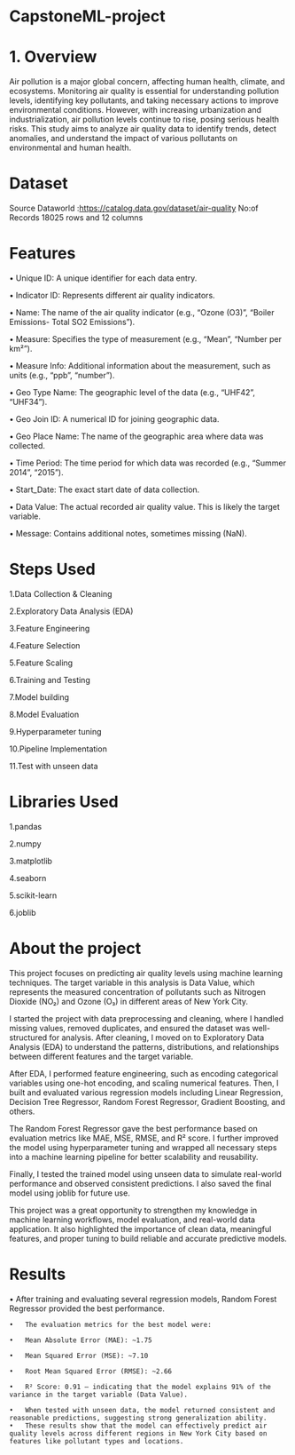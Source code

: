 # CapstoneML-project



# 1. Overview 

Air pollution is a major global concern, affecting human health, climate, and ecosystems. Monitoring air quality is essential for understanding pollution levels, identifying key pollutants, and taking necessary actions to improve environmental conditions. However, with increasing urbanization and industrialization, air pollution levels continue to rise, posing serious health risks. This study aims to analyze air quality data to identify trends, detect anomalies, and understand the impact of various pollutants on environmental and human health.

# Dataset
Source
Dataworld :https://catalog.data.gov/dataset/air-quality
No:of Records 18025 rows and 12 columns

# Features
• Unique ID: A unique identifier for each data entry.

• Indicator ID: Represents different air quality indicators.

• Name: The name of the air quality indicator (e.g., “Ozone (O3)”, “Boiler Emissions- Total SO2 Emissions”).

• Measure: Specifies the type of measurement (e.g., “Mean”, “Number per km²”).

• Measure Info: Additional information about the measurement, such as units (e.g., “ppb”, “number”).

• Geo Type Name: The geographic level of the data (e.g., “UHF42”, “UHF34”).

• Geo Join ID: A numerical ID for joining geographic data.

• Geo Place Name: The name of the geographic area where data was collected.

• Time Period: The time period for which data was recorded (e.g., “Summer 2014”, “2015”).

• Start_Date: The exact start date of data collection.

• Data Value: The actual recorded air quality value. This is likely the target variable.

• Message: Contains additional notes, sometimes missing (NaN).

# Steps Used

1.Data Collection & Cleaning

2.Exploratory Data Analysis (EDA)

3.Feature Engineering

4.Feature Selection

5.Feature Scaling

6.Training and Testing

7.Model building

8.Model Evaluation

9.Hyperparameter tuning

10.Pipeline Implementation

11.Test with unseen data

# Libraries Used

1.pandas

2.numpy

3.matplotlib

4.seaborn

5.scikit-learn

6.joblib

# About the project

This project focuses on predicting air quality levels using machine learning techniques. The target variable in this analysis is Data Value, which represents the measured concentration of pollutants such as Nitrogen Dioxide (NO₂) and Ozone (O₃) in different areas of New York City.

I started the project with data preprocessing and cleaning, where I handled missing values, removed duplicates, and ensured the dataset was well-structured for analysis. After cleaning, I moved on to Exploratory Data Analysis (EDA) to understand the patterns, distributions, and relationships between different features and the target variable.

After EDA, I performed feature engineering, such as encoding categorical variables using one-hot encoding, and scaling numerical features. Then, I built and evaluated various regression models including Linear Regression, Decision Tree Regressor, Random Forest Regressor, Gradient Boosting, and others.

The Random Forest Regressor gave the best performance based on evaluation metrics like MAE, MSE, RMSE, and R² score. I further improved the model using hyperparameter tuning and wrapped all necessary steps into a machine learning pipeline for better scalability and reusability.

Finally, I tested the trained model using unseen data to simulate real-world performance and observed consistent predictions. I also saved the final model using joblib for future use.

This project was a great opportunity to strengthen my knowledge in machine learning workflows, model evaluation, and real-world data application. It also highlighted the importance of clean data, meaningful features, and proper tuning to build reliable and accurate predictive models.

# Results

•	After training and evaluating several regression models, Random Forest Regressor provided the best performance.

	•	The evaluation metrics for the best model were:
 
	•	Mean Absolute Error (MAE): ~1.75
 
	•	Mean Squared Error (MSE): ~7.10
 
	•	Root Mean Squared Error (RMSE): ~2.66

	•	R² Score: 0.91 – indicating that the model explains 91% of the variance in the target variable (Data Value).
 
	•	When tested with unseen data, the model returned consistent and reasonable predictions, suggesting strong generalization ability.
	•	These results show that the model can effectively predict air quality levels across different regions in New York City based on features like pollutant types and locations.
